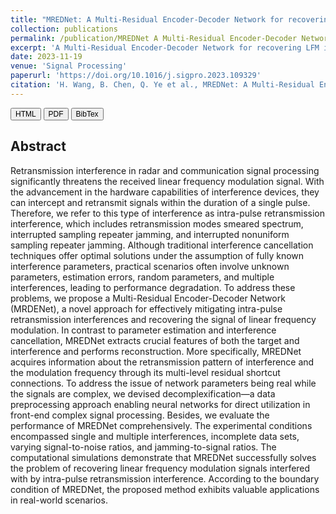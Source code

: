 ```yaml
---
title: "MREDNet: A Multi-Residual Encoder-Decoder Network for recovering LFM interfered by intra-pulse retransmission interferences"
collection: publications
permalink: /publication/MREDNet A Multi-Residual Encoder-Decoder Network for recovering LFM interfered by intra-pulse retransmission interferences
excerpt: 'A Multi-Residual Encoder-Decoder Network for recovering LFM interfered by intra-pulse retransmission interferences'
date: 2023-11-19
venue: 'Signal Processing'
paperurl: 'https://doi.org/10.1016/j.sigpro.2023.109329'
citation: 'H. Wang, B. Chen, Q. Ye et al., MREDNet: A Multi-Residual Encoder-Decoder Network for recovering LFM interfered by intra-pulse retransmission interferences, Signal Processing (2023), doi: https://doi.org/10.1016/j.sigpro.2023.109329.'
---
```

<style> div.a { line-height: 68%; margin-bottom: -10px;} </style> 
<a href='https://doi.org/10.1016/j.sigpro.2023.109329' target="_blank"><button style="font-size:12px"><i class="fab fa-html5"></i> HTML</button></a>
<a href='https://pdf.sciencedirectassets.com/271605/AIP/1-s2.0-S0165168423004036/main.pdf?X-Amz-Security-Token=IQoJb3JpZ2luX2VjEN3%2F%2F%2F%2F%2F%2F%2F%2F%2F%2FwEaCXVzLWVhc3QtMSJGMEQCIBycUJF8PJP5GpdCUZlnDql052TnBPgFbgYOFpC%2F3hUJAiBsBDsSMleX6IPPg%2FY%2B70dXSV5nmtF13v36CD2uW2tE7yqzBQhGEAUaDDA1OTAwMzU0Njg2NSIMlH2zIHCnJHagUyvSKpAFadldhRDnKxUFBsa9j%2BNF6oSVa3Qp%2Byw28xPEoMhqXeTl14%2Bpyxp%2BFE6hhXaoBFFJJ%2BLZcGqElAjsuys5Sd1z9NXFAmf6TNiPEh16nfyOgVHytroHOxrVGrKyhS0QozchGWmlhHWU1CVUO4w1ur5w7vTDZRilK9t%2FORIyZh8h9SBJRit1ttavI1BYGCUUy1NW8kDGeaCDyh5d%2F5PbGda6Q1ofbA3jTqPLy4t46zHfbj1Kp1K39l2XzjGxvixcpW7tRNEN90Moo4s2DYCyIjsZaTkJs4MTccRUvpnEuVB7qfQAUNGkBrsExQxxDmwpOn4rh%2F7dchFdW07bwhz9S1%2FW%2FCSjEiJ33E6JysDYywMzP%2FyKysijn8Yl0F5kq%2FeRw%2BsOx5WWjbJH1irliXf7FnnParu6yjYTtB%2Fdffyf1VZ%2BKvymu6ZZBmXfSVXdNIuiZe2H1G0ww8PIu%2BQwR2y4%2BuRzBQbHamnedlxdbnEUmZ9oue6x1dpIw6EY2yR2joAYrt%2BkdSYCzmK3jn%2FAc%2B86YeABSZB6eKHQ6groHMrR9Z6K%2BYLTitrzU2zKEHylRjfQt9xuyMMTty5Y2YZYn0nDKfQM5weYOoe56CfIWLGO3W8E01XbtD13uSLEbqIZLvTqlduvL8kMEXpGxOBA9Up4VXyQj5WQqRziih8iqRyItyfOsYu0c%2Bz4UDkheCUdHsZXZi3W4XkW0eQc7%2B2IMGeV2JbiuDUqcLaEqSj01eJziSgsZZGyYJGpAhGgVmv3hlMD5Rcb6AZnahSOgwZK2DiNpbhuEWSjUMvtIvJWrvwTE2dnRRIo%2BaT%2FCt0L0cyE6L2cP6GOATJuHddTcju6brQwfiuy1JkWLaCP%2BsI5odor7vYh3kAwlPKxqwY6sgEd2XHrHQsvf%2Fa2w1B%2FEW%2FbbvxhO7KhGGeAbRcyVFYcezZ7QHW3tdyTmLFVv4LqTiHqqRVmgGixg0%2Bl0e41U7yLG2Xd6W4dzuRpU1emCh4SIV87ItPt5vBGG8MKjfbxMA6tB1dSk2ynzm7k2SJXZsruYm58rvQOzrgLY3KHGvXev52XcQSBTFqgmQniO3A%2FEtwL96KG6wIBuA0rPQW36EMmEruk6pqcNmtMAwZDwvlOGMlU&X-Amz-Algorithm=AWS4-HMAC-SHA256&X-Amz-Date=20231203T140215Z&X-Amz-SignedHeaders=host&X-Amz-Expires=300&X-Amz-Credential=ASIAQ3PHCVTYVFZOOUWZ%2F20231203%2Fus-east-1%2Fs3%2Faws4_request&X-Amz-Signature=7edb71d4523585db8d94e4569af5b910453c6afe440b9f66a16bdc657f78a326&hash=efe250bb8c7bb92bcfa4ace70ed296f0e32d5eb85cc67aabe61c77b61cd54c05&host=68042c943591013ac2b2430a89b270f6af2c76d8dfd086a07176afe7c76c2c61&pii=S0165168423004036&tid=spdf-4c056df1-fb2e-4552-8c96-82799f1f6b15&sid=25b1c6b67b44e64e8049a895ab42de1d83c6gxrqa&type=client&tsoh=d3d3LnNjaWVuY2VkaXJlY3QuY29t&ua=19085e55080c5759025852&rr=82fc58a93a63251d&cc=cn' target="_blank"><button style="font-size:12px"><i class="fa fa-file-pdf"></i> PDF</button></a>
<a href='http://HuShengW.github.io/files/MREDNet A Multi-Residual Encoder-Decoder Network for recovering LFM interfered by intra-pulse retransmission interferences' target="_blank"><button style="font-size:12px"><i class="fa fa-book"></i> BibTex</button></a> <br>
## Abstract
Retransmission interference in radar and communication signal processing significantly threatens the received linear frequency modulation signal. With the advancement in the hardware capabilities of interference devices, they can intercept and retransmit signals within the duration of a single pulse. Therefore, we refer to this type of interference as intra-pulse retransmission interference, which includes retransmission modes smeared spectrum, interrupted sampling repeater jamming, and interrupted nonuniform sampling repeater jamming. Although traditional interference cancellation techniques offer optimal solutions under the assumption of fully known interference parameters, practical scenarios often involve unknown parameters, estimation errors, random parameters, and multiple interferences, leading to performance degradation. To address these problems, we propose a Multi-Residual Encoder-Decoder Network (MRDENet), a novel approach for effectively mitigating intra-pulse retransmission interferences and recovering the signal of linear frequency modulation. In contrast to parameter estimation and interference cancellation, MREDNet extracts crucial features of both the target and interference and performs reconstruction. More specifically, MREDNet acquires information about the retransmission pattern of interference and the modulation frequency through its multi-level residual shortcut connections. To address the issue of network parameters being real while the signals are complex, we devised decomplexification—a data preprocessing approach enabling neural networks for direct utilization in front-end complex signal processing. Besides, we evaluate the performance of MREDNet comprehensively. The experimental conditions encompassed single and multiple interferences, incomplete data sets, varying signal-to-noise ratios, and jamming-to-signal ratios. The computational simulations demonstrate that MREDNet successfully solves the problem of recovering linear frequency modulation signals interfered with by intra-pulse retransmission interference. According to the boundary condition of MREDNet, the proposed method exhibits valuable applications in real-world scenarios.
